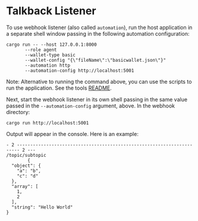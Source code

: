# Talkback Listener

To use webhook listener (also called `automation`), run the host application in a separate shell window passing in the following automation configuration:

```
cargo run -- --host 127.0.0.1:8000 
       --role agent 
       --wallet-type basic 
       --wallet-config "{\"fileName\":\"basicwallet.json\"}" 
       --automation http 
       --automation-config http://localhost:5001
```
Note: Alternative to running the command above, you can use the scripts to run the application. 
See the tools [README](../README.md).

Next, start the webhook listener in its own shell passing in the same value passed in the `--automation-config` argument, above.  In the webhook directory:
```
cargo run http://localhost:5001
```

Output will appear in the console.  Here is an example:
```
- 2 ----------------------------------------------------------------------- 2 ---
/topic/subtopic
        {
  "object": {
    "a": "b",
    "c": "d"
  },
  "array": [
    1,
    2
  ],
  "string": "Hello World"
}
```